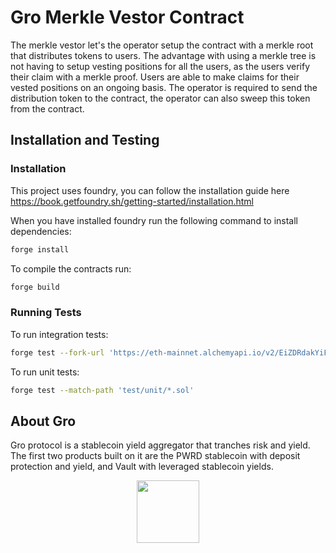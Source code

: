 # Gro Merkle Vestor Contract

The merkle vestor let's the operator setup the contract with a merkle root that distributes tokens to users.
The advantage with using a merkle tree is not having to setup vesting positions for all the users, as the users verify their claim with a merkle proof. Users are able to make claims for their vested positions on an ongoing basis. The operator is required to send the distribution token to the contract, the operator can also sweep this token from the contract.

## Installation and Testing

### Installation

This project uses foundry, you can follow the installation guide here https://book.getfoundry.sh/getting-started/installation.html

When you have installed foundry run the following command to install dependencies:

```bash
forge install
```

To compile the contracts run:
```bash
forge build
```

### Running Tests

To run integration tests:
```bash
forge test --fork-url 'https://eth-mainnet.alchemyapi.io/v2/EiZDRdakYiF2yish4tYa9F0aodR9z3Yp' --match-path 'test/integration/*.sol'
```

To run unit tests:
```bash
forge test --match-path 'test/unit/*.sol'
```

## About Gro

Gro protocol is a stablecoin yield aggregator that tranches risk and yield. The first two products built on it are the PWRD stablecoin with deposit protection and yield, and Vault with leveraged stablecoin yields.

<p align="center">
  <img src="https://user-images.githubusercontent.com/59924029/176437952-f34274d7-219a-41ad-8a64-45dd7be2cc28.svg" height="100" />
</p>
